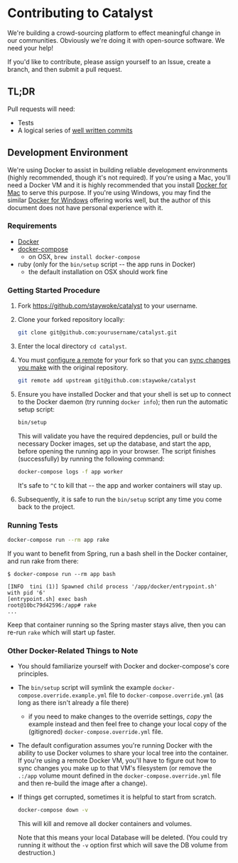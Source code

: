 # Contributing to Catalyst

We're building a crowd-sourcing platform to effect meaningful change in our communities. Obviously we're doing it with open-source software. We need your help!

If you'd like to contribute, please assign yourself to an Issue, create a branch, and then submit a pull request.

## TL;DR

Pull requests will need:

 - Tests
 - A logical series of [well written commits](https://github.com/alphagov/styleguides/blob/master/git.md)

## Development Environment

We're using Docker to assist in building reliable development environments (highly recommended, though it's not required). If you're using a Mac, you'll need a Docker VM and it is highly recommended that you install [Docker for Mac][docker-product-page] to serve this purpose. If you're using Windows, you may find the similar [Docker for Windows][docker-product-page] offering works well, but the author of this document does not have personal experience with it.

### Requirements

- [Docker][docker-product-page]
- [docker-compose][]
    - on OSX, `brew install docker-compose`
- ruby (only for the `bin/setup` script -- the app runs in Docker)
    - the default installation on OSX should work fine

### Getting Started Procedure

1. Fork <https://github.com/staywoke/catalyst> to your username.

2. Clone your forked repository locally:

    ```sh
    git clone git@github.com:yourusername/catalyst.git
    ```

3. Enter the local directory `cd catalyst`.

4. You must [configure a remote](https://help.github.com/articles/configuring-a-remote-for-a-fork/) for your fork so that you can [sync changes you make](https://help.github.com/articles/syncing-a-fork/) with the original repository.

    ```sh
    git remote add upstream git@github.com:staywoke/catalyst
    ```

5. Ensure you have installed Docker and that your shell is set up to connect to the Docker daemon (try running `docker info`); then run the automatic setup script:

    ```sh
    bin/setup
    ```

    This will validate you have the required depdencies, pull or build the necessary Docker images, set up the database, and start the app, before opening the running app in your browser. The script finishes (successfully) by running the following command:

    ```sh
    docker-compose logs -f app worker
    ```

    It's safe to `^C` to kill that -- the app and worker containers will stay up.

6. Subsequently, it is safe to run the `bin/setup` script any time you come back to the project.

[docker-product-page]: https://www.docker.com/products/docker
[docker-compose]: https://www.docker.com/products/docker-compose

### Running Tests

```sh
docker-compose run --rm app rake
```

If you want to benefit from Spring, run a bash shell in the Docker container, and run rake from there:

```plain
$ docker-compose run --rm app bash

[INFO  tini (1)] Spawned child process '/app/docker/entrypoint.sh' with pid '6'
[entrypoint.sh] exec bash
root@10bc79d42596:/app# rake
...
```

Keep that container running so the Spring master stays alive, then you can re-run `rake` which will start up faster.

### Other Docker-Related Things to Note

- You should familiarize yourself with Docker and docker-compose's core principles.

- The `bin/setup` script will symlink the example `docker-compose.override.example.yml` file to `docker-compose.override.yml` (as long as there isn't already a file there)

    - if you need to make changes to the override settings, _copy_ the example instead and then feel free to change your local copy of the (gitignored) `docker-compose.override.yml` file.

- The default configuration assumes you're running Docker with the ability to use Docker volumes to share your local tree into the container. If you're using a remote Docker VM, you'll have to figure out how to sync changes you make up to that VM's filesystem (or remove the `.:/app` volume mount defined in the `docker-compose.override.yml` file and then re-build the image after a change).

- If things get corrupted, sometimes it is helpful to start from scratch.

    ```sh
    docker-compose down -v
    ```

    This will kill and remove all docker containers and volumes.

    Note that this means your local Database will be deleted. (You could try running it without the `-v` option first which will save the DB volume from destruction.)
